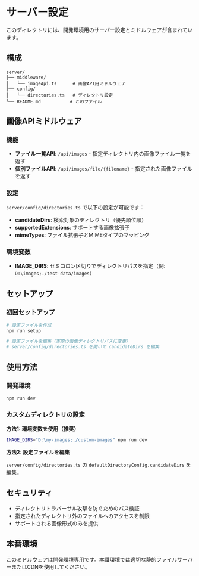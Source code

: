 # サーバー設定

このディレクトリには、開発環境用のサーバー設定とミドルウェアが含まれています。

## 構成

```
server/
├── middleware/
│   └── imageApi.ts      # 画像API用ミドルウェア
├── config/
│   └── directories.ts   # ディレクトリ設定
└── README.md           # このファイル
```

## 画像APIミドルウェア

### 機能

- **ファイル一覧API**: `/api/images` - 指定ディレクトリ内の画像ファイル一覧を返す
- **個別ファイルAPI**: `/api/images/file/{filename}` - 指定された画像ファイルを返す

### 設定

`server/config/directories.ts` で以下の設定が可能です：

- **candidateDirs**: 検索対象のディレクトリ（優先順位順）
- **supportedExtensions**: サポートする画像拡張子
- **mimeTypes**: ファイル拡張子とMIMEタイプのマッピング

### 環境変数

- **IMAGE_DIRS**: セミコロン区切りでディレクトリパスを指定（例: `D:\images;./test-data/images`）

## セットアップ

### 初回セットアップ

```bash
# 設定ファイルを作成
npm run setup

# 設定ファイルを編集（実際の画像ディレクトリパスに変更）
# server/config/directories.ts を開いて candidateDirs を編集
```

## 使用方法

### 開発環境

```bash
npm run dev
```

### カスタムディレクトリの設定

**方法1: 環境変数を使用（推奨）**

```bash
IMAGE_DIRS="D:\my-images;./custom-images" npm run dev
```

**方法2: 設定ファイルを編集**

`server/config/directories.ts` の `defaultDirectoryConfig.candidateDirs` を編集。

## セキュリティ

- ディレクトリトラバーサル攻撃を防ぐためのパス検証
- 指定されたディレクトリ外のファイルへのアクセスを制限
- サポートされる画像形式のみを提供

## 本番環境

このミドルウェアは開発環境専用です。本番環境では適切な静的ファイルサーバーまたはCDNを使用してください。